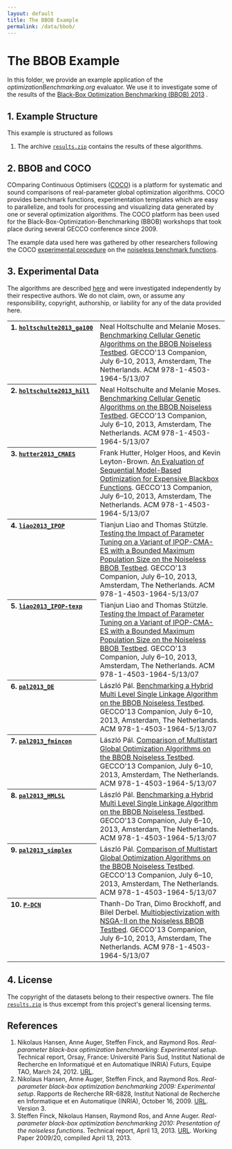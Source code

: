 ```yaml
---
layout: default
title: The BBOB Example
permalink: /data/bbob/
---
```

# The BBOB Example

In this folder, we provide an example application of the *optimizationBenchmarking.org* evaluator. We use it to investigate some of the results of the [Black-Box Optimization Benchmarking (BBOB) 2013](http://coco.gforge.inria.fr/doku.php?id=bbob-2013) .

## 1. Example Structure

This example is structured as follows

1. The archive [`results.zip`](results.zip) contains the results of these algorithms.

## 2. BBOB and COCO

COmparing Continuous Optimisers ([COCO](http://coco.gforge.inria.fr/doku.php?id=start)) is a platform for systematic and sound comparisons of real-parameter global optimization algorithms. COCO provides benchmark functions, experimentation templates which are easy to parallelize, and tools for processing and visualizing data generated by one or several optimization algorithms. The COCO platform has been used for the Black-Box-Optimization-Benchmarking (BBOB) workshops that took place during several GECCO conference since 2009.

The example data used here was gathered by other researchers following the COCO [experimental procedure](http://coco.lri.fr/BBOB-downloads/download10.0/bbobdocexperiment.pdf) on the [noiseless benchmark functions](http://coco.lri.fr/downloads/download13.09/bbobdocfunctions.pdf).

## 3. Experimental Data

The algorithms are described [here](http://coco.gforge.inria.fr/doku.php?id=bbob-2013-algorithms) and were investigated independently by their respective authors. We do not claim, own, or assume any responsibility, copyright, authorship, or liability for any of the data provided here.

<table>
<tr><th style="text-align:left;vertical-align:top">1.&nbsp;<a href="http://coco.gforge.inria.fr/data-archive/2013/GA-100_holtschulte_noiseless.tgz"><code>holtschulte2013_ga100</code></a></th>
<td>
Neal Holtschulte and Melanie Moses.
<a href="http://coco.gforge.inria.fr/lib/exe/fetch.php?media=pdf2013:w0309-holtschulte.pdf">Benchmarking Cellular Genetic Algorithms on the BBOB Noiseless Testbed</a>. GECCO'13 Companion, July 6–10, 2013, Amsterdam, The Netherlands. ACM 978-1-4503-1964-5/13/07</td>
</tr>

<tr><th style="text-align:left;vertical-align:top">2.&nbsp;<a href="http://coco.gforge.inria.fr/data-archive/2013/HILL_holtschulte_noiseless.tgz"><code>holtschulte2013_hill</code></a></th>
<td>
Neal Holtschulte and Melanie Moses.
<a href="http://coco.gforge.inria.fr/lib/exe/fetch.php?media=pdf2013:w0309-holtschulte.pdf">Benchmarking Cellular Genetic Algorithms on the BBOB Noiseless Testbed</a>. GECCO'13 Companion, July 6–10, 2013, Amsterdam, The Netherlands. ACM 978-1-4503-1964-5/13/07</td>
</tr>

<tr><th style="text-align:left;vertical-align:top">3.&nbsp;<a href="http://coco.gforge.inria.fr/data-archive/2013/CMAES_Hutter_hutter_noiseless.tgz"><code>hutter2013_CMAES</code></a></th>
<td>
Frank Hutter, Holger Hoos, and Kevin Leyton-Brown.
<a href="http://coco.gforge.inria.fr/lib/exe/fetch.php?media=pdf2013:w0311-hutter.pdf">An Evaluation of Sequential Model-Based Optimization for Expensive Blackbox Functions</a>. GECCO'13 Companion, July 6–10, 2013, Amsterdam, The Netherlands. ACM 978-1-4503-1964-5/13/07</td>
</tr>

<tr><th style="text-align:left;vertical-align:top">4.&nbsp;<a href="http://coco.gforge.inria.fr/data-archive/2013/IP_liao_noiseless.tgz"><code>liao2013_IPOP</code></a></th>
<td>
Tianjun Liao and Thomas Stützle.
<a href="http://coco.gforge.inria.fr/lib/exe/fetch.php?media=pdf2013:w0305-liao.pdf">Testing the Impact of Parameter Tuning on a Variant of IPOP-CMA-ES with a Bounded Maximum Population Size on the Noiseless BBOB Testbed</a>. GECCO'13 Companion, July 6–10, 2013, Amsterdam, The Netherlands. ACM 978-1-4503-1964-5/13/07</td>
</tr>

<tr><th style="text-align:left;vertical-align:top">5.&nbsp;<a href="http://coco.gforge.inria.fr/data-archive/2013/texp_liao_noiseless.tgz"><code>liao2013_IPOP-texp</code></a></th>
<td>
Tianjun Liao and Thomas Stützle.
<a href="http://coco.gforge.inria.fr/lib/exe/fetch.php?media=pdf2013:w0305-liao.pdf">Testing the Impact of Parameter Tuning on a Variant of IPOP-CMA-ES with a Bounded Maximum Population Size on the Noiseless BBOB Testbed</a>. GECCO'13 Companion, July 6–10, 2013, Amsterdam, The Netherlands. ACM 978-1-4503-1964-5/13/07</td>
</tr>

<tr><th style="text-align:left;vertical-align:top">6.&nbsp;<a href="http://coco.gforge.inria.fr/data-archive/2013/DE_Pal_pal_noiseless.tgz"><code>pal2013_DE</code></a></th>
<td>
László Pál.
<a href="http://coco.gforge.inria.fr/lib/exe/fetch.php?media=pdf2013:w0302-pal.pdf">Benchmarking a Hybrid Multi Level Single Linkage Algorithm on the BBOB Noiseless Testbed</a>. GECCO'13 Companion, July 6–10, 2013, Amsterdam, The Netherlands. ACM 978-1-4503-1964-5/13/07</td>
</tr>

<tr><th style="text-align:left;vertical-align:top">7.&nbsp;<a href="http://coco.gforge.inria.fr/data-archive/2013/fmincon_pal_noiseless.tgz"><code>pal2013_fmincon</code></a></th>
<td>
László Pál.
<a href="http://coco.gforge.inria.fr/lib/exe/fetch.php?media=pdf2013:w0303-pal.pdf">Comparison of Multistart Global Optimization Algorithms on the BBOB Noiseless Testbed</a>. GECCO'13 Companion, July 6–10, 2013, Amsterdam, The Netherlands. ACM 978-1-4503-1964-5/13/07</td>
</tr>

<tr><th style="text-align:left;vertical-align:top">8.&nbsp;<a href="http://coco.gforge.inria.fr/data-archive/2013/HMLSL_pal_noiseless.tgz"><code>pal2013_HMLSL</code></a></th>
<td>
László Pál.
<a href="http://coco.gforge.inria.fr/lib/exe/fetch.php?media=pdf2013:w0302-pal.pdf">Benchmarking a Hybrid Multi Level Single Linkage Algorithm on the BBOB Noiseless Testbed</a>. GECCO'13 Companion, July 6–10, 2013, Amsterdam, The Netherlands. ACM 978-1-4503-1964-5/13/07</td>
</tr>

<tr><th style="text-align:left;vertical-align:top">9.&nbsp;<a href="http://coco.gforge.inria.fr/data-archive/2013/simplex_pal_noiseless.tgz"><code>pal2013_simplex</code></a></th>
<td>
László Pál.
<a href="http://coco.gforge.inria.fr/lib/exe/fetch.php?media=pdf2013:w0303-pal.pdf">Comparison of Multistart Global Optimization Algorithms on the BBOB Noiseless Testbed</a>. GECCO'13 Companion, July 6–10, 2013, Amsterdam, The Netherlands. ACM 978-1-4503-1964-5/13/07</td>
</tr>

<tr><th style="text-align:left;vertical-align:top">10.&nbsp;<a href="http://coco.gforge.inria.fr/data-archive/2013/P-DCN_tran_noiseless.tgz"><code>P-DCN</code></a></th>
<td>
Thanh-Do Tran, Dimo Brockhoff, and Bilel Derbel.
<a href="http://coco.gforge.inria.fr/lib/exe/fetch.php?media=pdf2013:w0312-tran.pdf">Multiobjectivization with NSGA-II on the Noiseless BBOB Testbed</a>. GECCO'13 Companion, July 6–10, 2013, Amsterdam, The Netherlands. ACM 978-1-4503-1964-5/13/07</td>
</tr>

</table>
 

## 4. License

The copyright of the datasets belong to their respective owners. The file [`results.zip`](results.zip) is thus excempt from this project's general licensing terms.

## References
1. Nikolaus Hansen, Anne Auger, Steffen Finck, and Raymond Ros. *Real-parameter black-box optimization benchmarking: Experimental setup*. Technical report, Orsay, France: Université Paris Sud, Institut National de Recherche en Informatiqué et en Automatique INRIA) Futurs, Equipe TAO, March 24, 2012. [URL](http://coco.lri.fr/BBOB-downloads/download11.05/bbobdocexperiment.pdf).
2. Nikolaus Hansen, Anne Auger, Steffen Finck, and Raymond Ros. *Real-parameter black-box optimization benchmarking 2009: Experimental setup*. Rapports de Recherche RR-6828, Institut National de Recherche en Informatique et en Automatique (INRIA), October 16, 2009. [URL](http://hal.archives-ouvertes.fr/inria-00362649/en/). Version 3.
3. Steffen Finck, Nikolaus Hansen, Raymond Ros, and Anne Auger. *Real-parameter black-box optimization benchmarking 2010: Presentation of the noiseless functions*. Technical report, April 13, 2013. [URL](http://coco.lri.fr/downloads/download13.09/bbobdocfunctions.pdf). Working Paper 2009/20, compiled April 13, 2013.